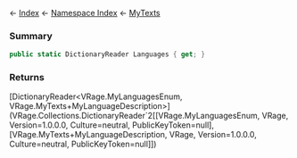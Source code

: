 ← [Index](Api-Index) ← [Namespace Index](Namespace-Index) ← [MyTexts](VRage.MyTexts)

### Summary

```csharp
public static DictionaryReader Languages { get; }
```

### Returns

[DictionaryReader<VRage.MyLanguagesEnum, VRage.MyTexts+MyLanguageDescription>](VRage.Collections.DictionaryReader`2[[VRage.MyLanguagesEnum, VRage, Version=1.0.0.0, Culture=neutral, PublicKeyToken=null],[VRage.MyTexts+MyLanguageDescription, VRage, Version=1.0.0.0, Culture=neutral, PublicKeyToken=null]])

